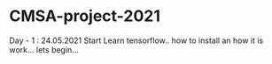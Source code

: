 # CMSA-project-2021

Day - 1 : 24.05.2021
Start Learn tensorflow.. how to install an how it is work...
lets begin...
